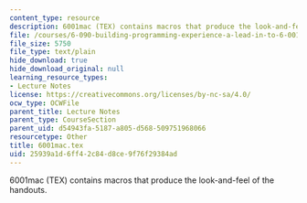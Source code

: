 ```yaml
---
content_type: resource
description: 6001mac (TEX) contains macros that produce the look-and-feel of the handouts.
file: /courses/6-090-building-programming-experience-a-lead-in-to-6-001-january-iap-2005/25939a1d6ff42c84d8ce9f76f29384ad_6001mac.tex
file_size: 5750
file_type: text/plain
hide_download: true
hide_download_original: null
learning_resource_types:
- Lecture Notes
license: https://creativecommons.org/licenses/by-nc-sa/4.0/
ocw_type: OCWFile
parent_title: Lecture Notes
parent_type: CourseSection
parent_uid: d54943fa-5187-a805-d568-509751968066
resourcetype: Other
title: 6001mac.tex
uid: 25939a1d-6ff4-2c84-d8ce-9f76f29384ad
---
```

6001mac (TEX) contains macros that produce the look-and-feel of the handouts.